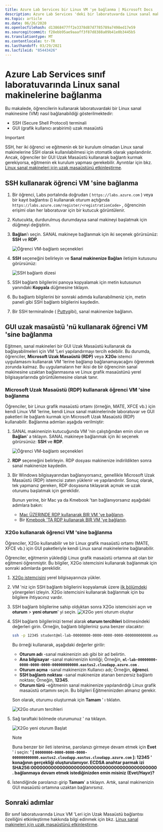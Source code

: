 ```yaml
---
title: Azure Lab Services bir Linux VM 'ye bağlanma | Microsoft Docs
description: Azure Lab Services 'deki bir laboratuvarda Linux sanal makineleri için Uzak Masaüstü 'nü nasıl kullanacağınızı öğrenin.
ms.topic: article
ms.date: 06/26/2020
ms.openlocfilehash: d13868477ff2e3378d87d7785789a7498ed17e59
ms.sourcegitcommit: f28ebb95ae9aaaff3f87d8388a09b41e0b3445b5
ms.translationtype: MT
ms.contentlocale: tr-TR
ms.lasthandoff: 03/29/2021
ms.locfileid: "85443426"
---
```

# <a name="connect-to-linux-virtual-machines-in-a-classroom-lab-of-azure-lab-services"></a>Azure Lab Services sınıf laboratuvarında Linux sanal makinelerine bağlanma
Bu makalede, öğrencilerin kullanarak laboratuvardaki bir Linux sanal makinesine (VM) nasıl bağlanabildiği gösterilmektedir:
- SSH (Secure Shell Protocol) terminali
- GUI (grafik kullanıcı arabirimi) uzak masaüstü

> [!IMPORTANT] 
> SSH, her iki öğrenci ve eğitmenin ek bir kurulum olmadan Linux sanal makinelerine SSH olarak kullanılabilmesi için otomatik olarak yapılandırılır. Ancak, öğrenciler bir GUI Uzak Masaüstü kullanarak bağlantı kurmak gerekiyorsa, eğitmenin ek kurulum yapması gerekebilir.  Ayrıntılar için bkz. [Linux sanal makineleri için uzak masaüstünü etkinleştirme](how-to-enable-remote-desktop-linux.md).

## <a name="connect-to-the-student-vm-using-ssh"></a>SSH kullanarak öğrenci VM 'sine bağlanma

1. Bir öğrenci, Labs portalında doğrudan ( `https://labs.azure.com` ) veya bir kayıt bağlantısı () kullanarak oturum açtığında `https://labs.azure.com/register/<registrationCode>` , öğrencinin erişimi olan her laboratuvar için bir kutucuk görüntülenir. 
   
1. Kutucukta, durdurulmuş durumdaysa sanal makineyi başlatmak için düğmeyi değiştirin. 

2. **Bağlan**’ı seçin. SANAL makineye bağlanmak için iki seçenek görürsünüz: **SSH** ve **RDP**.

    ![Öğrenci VM-bağlantı seçenekleri](./media/how-to-enable-remote-desktop-linux/student-vm-connect-options.png)

3. **SSH** seçeneğini belirleyin ve **Sanal makinenize Bağlan** iletişim kutusunu görürsünüz:  

    ![SSH bağlantı dizesi](./media/how-to-enable-remote-desktop-linux/ssh-connection-string.png)

4. SSH bağlantı bilgilerini panoya kopyalamak için metin kutusunun yanındaki **Kopyala** düğmesine tıklayın. 

5. Bu bağlantı bilgilerini bir sonraki adımda kullanabilmeniz için, metin paneli gibi SSH bağlantı bilgilerini kaydedin.

6. Bir SSH terminalinde ( [Putty](https://www.putty.org/)gibi), sanal makinenize bağlanın.

## <a name="connect-to-the-student-vm-using-gui-remote-desktop"></a>GUI uzak masaüstü 'nü kullanarak öğrenci VM 'sine bağlanma
Eğitmen, sanal makineleri bir GUI Uzak Masaüstü kullanarak da bağlayabilmeleri için VM 'Leri yapılandırmayı tercih edebilir.  Bu durumda, öğrenciler, **Microsoft Uzak Masaüstü (RDP)** veya **X2Go** istemci uygulamasını kullanarak VM 'lerine bağlanıp bağlanamayacağını öğrenmek zorunda kalmaz.  Bu uygulamaların her ikisi de bir öğrencinin sanal makinesine uzaktan bağlanmasına ve Linux grafik masaüstünü yerel bilgisayarlarında görüntülemesine olanak tanır.

### <a name="connect-to-the-student-vm-using-microsoft-remote-desktop-rdp"></a>Microsoft Uzak Masaüstü (RDP) kullanarak öğrenci VM 'sine bağlanma
Öğrenciler, bir Linux grafik masaüstü ortamı (örneğin, MATE, XFCE vb.) için kendi Linux VM 'lerine, kendi Linux sanal makinelerinde laboratuvar ve GUI paketleri ile bağlantı kurmak için Microsoft Uzak Masaüstü (RDP) kullanabilir. Bağlanma adımları aşağıda verilmiştir: 

1. SANAL makinenizin kutucuğunda VM 'nin çalıştığından emin olun ve **Bağlan**' a tıklayın. SANAL makineye bağlanmak için iki seçenek görürsünüz: **SSH** ve **RDP**.

    ![Öğrenci VM-bağlantı seçenekleri](./media/how-to-enable-remote-desktop-linux/student-vm-connect-options.png)
2. **RDP** seçeneğini belirleyin.  RDP dosyası makinenize indirildikten sonra sanal makinenize kaydedin.

3. Bir Windows bilgisayarından bağlanıyorsanız, genellikle Microsoft Uzak Masaüstü (RDP) istemcisi zaten yüklenir ve yapılandırılır.  Sonuç olarak, tek yapmanız gereken, RDP dosyasına tıklayarak açmak ve uzak oturumu başlatmak için gereklidir.

    Bunun yerine, bir Mac ya da Kmebook 'tan bağlanıyorsanız aşağıdaki adımlara bakın:
   - [Mac ÜZERINDE RDP kullanarak BIR VM 'ye bağlanın](connect-virtual-machine-mac-remote-desktop.md).
   - Bir [Kmebook 'TA RDP kullanarak BIR VM 'ye bağlanın](connect-virtual-machine-chromebook-remote-desktop.md).  

### <a name="connect-to-the-student-vm-using-x2go"></a>X2Go kullanarak öğrenci VM 'sine bağlanma
Öğrenciler, X2Go kullanabilir ve bir Linux grafik masaüstü ortamı (MATE, XFCE vb.) için GUI paketleriyle kendi Linux sanal makinelerine bağlanabilir.

Öğrenciler, eğitmenin yüklediği Linux grafik masaüstü ortamına ait olan bir eğitmeni öğrenmiştir.  Bu bilgiler, X2Go istemcisini kullanarak bağlanmak için sonraki adımlarda gereklidir.

1. [X2Go istemcisini](https://wiki.x2go.org/doku.php/doc:installation:x2goclient) yerel bilgisayarınıza yükler.

1. VM 'niz için SSH bağlantı bilgilerini kopyalamak üzere [ilk bölümdeki](how-to-use-remote-desktop-linux-student.md#connect-to-the-student-vm-using-ssh) yönergeleri izleyin.  X2Go istemcisini kullanarak bağlanmak için bu bilgilere ihtiyacınız vardır.

1. SSH bağlantı bilgilerine sahip olduktan sonra X2Go istemcisini açın ve **oturum**  >  **yeni oturum**' yi seçin.
   ![X2Go yeni oturum oluştur](./media/how-to-use-classroom-lab/x2go-new-session.png)

1. SSH bağlantı bilgilerinizi temel alarak **oturum tercihleri** bölmesindeki değerleri girin.  Örneğin, bağlantı bilgileriniz şuna benzer olacaktır:

    ```bash
    ssh -p 12345 student@ml-lab-00000000-0000-0000-0000-000000000000.eastus2.cloudapp.azure.com
    ```

    Bu örneği kullanarak, aşağıdaki değerler girilir:

   - **Oturum adı** -sanal makinenizin adı gibi bir ad belirtin.
   - **Ana bilgisayar** -sanal makinenizin kimliği; Örneğin, **`ml-lab-00000000-0000-0000-0000-000000000000.eastus2.cloudapp.azure.com`** .
   - **Oturum açma** -sanal makinenizin Kullanıcı adı; Örneğin, **öğrenci**.
   - **SSH bağlantı noktası** -sanal makinenize atanan benzersiz bağlantı noktası; Örneğin, **12345**.
   - **Oturum türü** -eğitmenin sanal makinenize yapılandırdığı Linux grafik masaüstü ortamını seçin.  Bu bilgileri Eğitmeninizden almanız gerekir.

    Son olarak, oturumu oluşturmak için **Tamam** ' ı tıklatın.

    ![X2Go oturum tercihleri](./media/how-to-use-classroom-lab/x2go-session-preferences.png)

1.  Sağ taraftaki bölmede oturumunuz ' na tıklayın.

    ![X2Go yeni oturum Başlat](./media/how-to-use-classroom-lab/x2go-start-session.png)

    > [!NOTE] 
    > Buna benzer bir ileti istenirse, parolanızı girmeye devam etmek için **Evet** ' i seçin: **' [ `00000000-0000-0000-0000-000000000000.eastus2.cloudapp.eastus.cloudapp.azure.com` ]: 12345 ' konağının gerçekliği oluşturulamıyor.  ECDSA anahtar parmak izi SHA256:00000000000000000000000000000000000000000000. bağlanmaya devam etmek istediğinizden emin misiniz (Evet/Hayır)?**

2. İstendiğinde parolanızı girip **Tamam**' a tıklayın.  Artık, sanal makinenizin GUI masaüstü ortamına uzaktan bağlanırsınız.

## <a name="next-steps"></a>Sonraki adımlar
Bir sınıf laboratuvarında Linux VM 'Leri için Uzak Masaüstü bağlantısı özelliğini etkinleştirme hakkında bilgi edinmek için bkz. [Linux sanal makineleri için uzak masaüstünü etkinleştirme](how-to-enable-remote-desktop-linux.md). 

